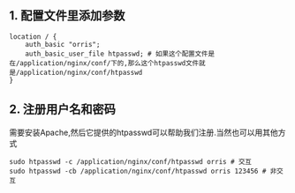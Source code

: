 ## 1. 配置文件里添加参数
```
location / {
    auth_basic "orris";
    auth_basic_user_file htpasswd; # 如果这个配置文件是在/application/nginx/conf/下的,那么这个htpasswd文件就是/application/nginx/conf/htpasswd
}
```

## 2. 注册用户名和密码
需要安装Apache,然后它提供的htpasswd可以帮助我们注册.当然也可以用其他方式
```
sudo htpasswd -c /application/nginx/conf/htpasswd orris # 交互
sudo htpasswd -cb /application/nginx/conf/htpasswd orris 123456 # 非交互
```
